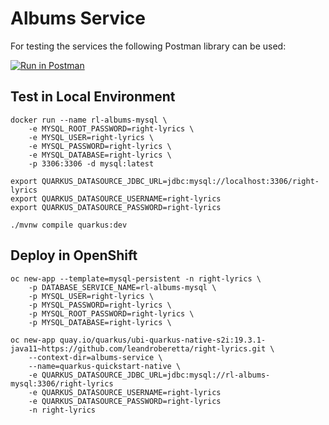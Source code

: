 # Albums Service

For testing the services the following Postman library can be used:

[![Run in Postman](https://run.pstmn.io/button.svg)](https://app.getpostman.com/run-collection/c9b134cf391caba635d7)

## Test in Local Environment

    docker run --name rl-albums-mysql \
        -e MYSQL_ROOT_PASSWORD=right-lyrics \
        -e MYSQL_USER=right-lyrics \
        -e MYSQL_PASSWORD=right-lyrics \
        -e MYSQL_DATABASE=right-lyrics \
        -p 3306:3306 -d mysql:latest
        
    export QUARKUS_DATASOURCE_JDBC_URL=jdbc:mysql://localhost:3306/right-lyrics
    export QUARKUS_DATASOURCE_USERNAME=right-lyrics
    export QUARKUS_DATASOURCE_PASSWORD=right-lyrics
    
    ./mvnw compile quarkus:dev    

## Deploy in OpenShift

    oc new-app --template=mysql-persistent -n right-lyrics \
        -p DATABASE_SERVICE_NAME=rl-albums-mysql \
        -p MYSQL_USER=right-lyrics \
        -p MYSQL_PASSWORD=right-lyrics \ 
        -p MYSQL_ROOT_PASSWORD=right-lyrics \
        -p MYSQL_DATABASE=right-lyrics \
    
    oc new-app quay.io/quarkus/ubi-quarkus-native-s2i:19.3.1-java11~https://github.com/leandroberetta/right-lyrics.git \ 
        --context-dir=albums-service \
        --name=quarkus-quickstart-native \
        -e QUARKUS_DATASOURCE_JDBC_URL=jdbc:mysql://rl-albums-mysql:3306/right-lyrics
        -e QUARKUS_DATASOURCE_USERNAME=right-lyrics
        -e QUARKUS_DATASOURCE_PASSWORD=right-lyrics
        -n right-lyrics       